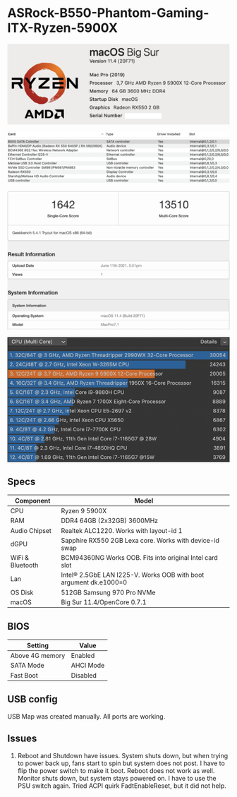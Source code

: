 # ASRock-B550-Phantom-Gaming-ITX-Ryzen-5900X
 <p align="center">
  <img src="Docs/AboutThisMac.png" align=center">
 </p>
 <p align="center">
  <img src="Docs/PCI.png" align=center">
 </p>
  <p align="center">
  <img src="Docs/Geekbench.png" align=center">
 </p>
   <p align="center">
  <img src="Docs/CinebenchMulti.png" align=center">
 </p>

 ## Specs
| **Component** | **Model** |
| ------------- | --------- |
| CPU | Ryzen 9 5900X |
| RAM | DDR4 64GB (2x32GB) 3600MHz |
| Audio Chipset | Realtek ALC1220. Works with layout-id 1 |
| dGPU | Sapphire RX550 2GB Lexa core. Works with device-id swap |
| WiFi & Bluetooth | BCM94360NG Works OOB. Fits into original Intel card slot |
| Lan |  Intel® 2.5GbE LAN I225-V. Works OOB with boot argument dk.e1000=0 |
| OS Disk | 512GB Samsung 970 Pro NVMe |
| macOS | Big Sur 11.4/OpenCore 0.7.1 |

## BIOS
| **Setting** | **Value** |
| ------------- | --------- |
| Above 4G memory | Enabled |
| SATA Mode | AHCI Mode |
| Fast Boot | Disabled |

## USB config
USB Map was created manually. All ports are working.

## Issues
1. Reboot and Shutdown have issues. System shuts down, but when trying to power back up, fans start to spin but system does not post. I have to flip the power switch to make it boot. Reboot does not work as well. Monitor shuts down, but system stays powered on. I have to use the PSU switch again. Tried ACPI quirk FadtEnableReset, but it did not help.
